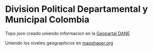 # Division Political Departamental y Municipal Colombia 
Topo json creado uniendo informacion en la [Geopartal DANE](https://geoportal.dane.gov.co/servicios/descarga-y-metadatos/descarga-mgn-marco-geoestadistico-nacional/)

Uniendo los niveles geographicos en [mapshaper.org](https://mapshaper.org/)


